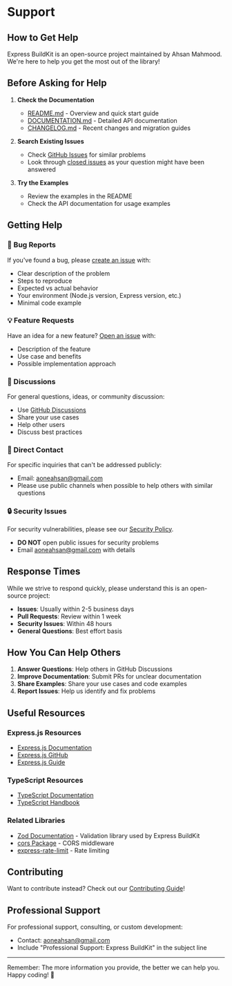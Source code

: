 # Support

## How to Get Help

Express BuildKit is an open-source project maintained by Ahsan Mahmood. We're here to help you get the most out of the library!

## Before Asking for Help

1. **Check the Documentation**
   - [README.md](./README.md) - Overview and quick start guide
   - [DOCUMENTATION.md](./DOCUMENTATION.md) - Detailed API documentation
   - [CHANGELOG.md](./CHANGELOG.md) - Recent changes and migration guides

2. **Search Existing Issues**
   - Check [GitHub Issues](https://github.com/aoneahsan/express-buildkit/issues) for similar problems
   - Look through [closed issues](https://github.com/aoneahsan/express-buildkit/issues?q=is%3Aissue+is%3Aclosed) as your question might have been answered

3. **Try the Examples**
   - Review the examples in the README
   - Check the API documentation for usage examples

## Getting Help

### 🐛 Bug Reports

If you've found a bug, please [create an issue](https://github.com/aoneahsan/express-buildkit/issues/new) with:
- Clear description of the problem
- Steps to reproduce
- Expected vs actual behavior
- Your environment (Node.js version, Express version, etc.)
- Minimal code example

### 💡 Feature Requests

Have an idea for a new feature? [Open an issue](https://github.com/aoneahsan/express-buildkit/issues/new) with:
- Description of the feature
- Use case and benefits
- Possible implementation approach

### 💬 Discussions

For general questions, ideas, or community discussion:
- Use [GitHub Discussions](https://github.com/aoneahsan/express-buildkit/discussions)
- Share your use cases
- Help other users
- Discuss best practices

### 📧 Direct Contact

For specific inquiries that can't be addressed publicly:
- Email: aoneahsan@gmail.com
- Please use public channels when possible to help others with similar questions

### 🔒 Security Issues

For security vulnerabilities, please see our [Security Policy](./SECURITY.md).
- **DO NOT** open public issues for security problems
- Email aoneahsan@gmail.com with details

## Response Times

While we strive to respond quickly, please understand this is an open-source project:
- **Issues**: Usually within 2-5 business days
- **Pull Requests**: Review within 1 week
- **Security Issues**: Within 48 hours
- **General Questions**: Best effort basis

## How You Can Help Others

1. **Answer Questions**: Help others in GitHub Discussions
2. **Improve Documentation**: Submit PRs for unclear documentation
3. **Share Examples**: Share your use cases and code examples
4. **Report Issues**: Help us identify and fix problems

## Useful Resources

### Express.js Resources
- [Express.js Documentation](https://expressjs.com/)
- [Express.js GitHub](https://github.com/expressjs/express)
- [Express.js Guide](https://expressjs.com/en/guide/routing.html)

### TypeScript Resources
- [TypeScript Documentation](https://www.typescriptlang.org/docs/)
- [TypeScript Handbook](https://www.typescriptlang.org/docs/handbook/intro.html)

### Related Libraries
- [Zod Documentation](https://zod.dev/) - Validation library used by Express BuildKit
- [cors Package](https://www.npmjs.com/package/cors) - CORS middleware
- [express-rate-limit](https://www.npmjs.com/package/express-rate-limit) - Rate limiting

## Contributing

Want to contribute instead? Check out our [Contributing Guide](./CONTRIBUTING.md)!

## Professional Support

For professional support, consulting, or custom development:
- Contact: aoneahsan@gmail.com
- Include "Professional Support: Express BuildKit" in the subject line

---

Remember: The more information you provide, the better we can help you. Happy coding! 🚀
